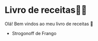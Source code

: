 # Livro de receitas:man_cook:

Olá! Bem vindos ao meu livro de receitas :book:

- Strogonoff de Frango